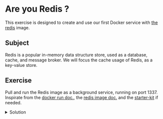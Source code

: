 # Are you Redis ?

This exercise is designed to create and use our first Docker service with [the redis](https://hub.docker.com/_/redis/) image.

## Subject

Redis is a popular in-memory data structure store, used as a database, cache, and message broker.
We will focus the cache usage of Redis, as a key-value store.

## Exercise

Pull and run the Redis image as a background service, running on port 1337.
Inspirate from the [docker run doc.](https://docs.docker.com/reference/cli/docker/container/run/), the [redis image doc.](https://hub.docker.com/_/redis/) and the [starter-kit](../000-starter-kit/README.md) if needed.

<details>
  <summary>Solution</summary>

```shell
docker run -d -p 1337:6379 --name redis redis:latest
```

</details>
